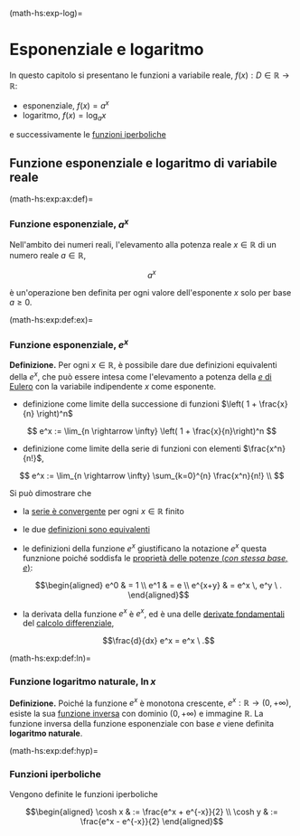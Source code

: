 (math-hs:exp-log)=
# Esponenziale e logaritmo

In questo capitolo si presentano le funzioni a variabile reale, $f(x): D \in \mathbb{R} \rightarrow \mathbb{R}$:
- esponenziale, $f(x) = a^x$
- logaritmo, $f(x) = \log_a x$

e successivamente le [funzioni iperboliche]()

## Funzione esponenziale e logaritmo di variabile reale

(math-hs:exp:ax:def)=
### Funzione esponenziale, $a^x$

Nell'ambito dei numeri reali, l'elevamento alla potenza reale $x \in \mathbb{R}$ di un numero reale $a \in \mathbb{R}$,

$$a^x$$

è un'operazione ben definita per ogni valore dell'esponente $x$ solo per base $a \geq 0$.

(math-hs:exp:def:ex)=
### Funzione esponenziale, $e^x$

**Definizione.** Per ogni $x \in \mathbb{R}$, è possibile dare due definizioni equivalenti della $e^x$, che può essere intesa come l'elevamento a potenza della [$e$ di Eulero](math-hs:series:e-euler) con la variabile indipendente $x$ come esponente.
- definizione come limite della successione di funzioni $\left( 1 + \frac{x}{n} \right)^n$

$$
  e^x := \lim_{n \rightarrow \infty} \left( 1 + \frac{x}{n}\right)^n
$$

- definizione come limite della serie di funzioni con elementi $\frac{x^n}{n!}$,

$$
  e^x := \lim_{n \rightarrow \infty} \sum_{k=0}^{n} \frac{x^n}{n!} \\
$$

Si può dimostrare che 
- la [serie è convergente](math-hs:exp-log:proof:convergence) per ogni $x \in \mathbb{R}$ finito 
- le due [definizioni sono equivalenti](math-hs:exp-log:proof:equivalence)
- le definizioni della funzione $e^x$ giustificano la notazione $e^x$ questa funznione poiché soddisfa le [proprietà delle potenze (*con stessa base, $e$*)](math-hs:exp-log:proof:powers):
  
  $$\begin{aligned}
    e^0 & = 1 \\
    e^1 & = e \\
  e^{x+y} & = e^x \, e^y \ .
  \end{aligned}$$

- la derivata della funzione $e^x$ è $e^x$, ed è una delle [derivate fondamentali](infinitesimal-calculus:derivatives:fund) del [calcolo differenziale](infinitesimal-calculus:derivatives),

  $$\frac{d}{dx} e^x = e^x \ .$$

<!--
- la base della potenza, $e$, viene definita $e$ **di Nepero**, ed è un numero reale irrazionale, il cui valore approssimato è $e \approx 2.718281828\text{"e poi la magia finisce"}$: nonostante le prime cifre decimali facciano pensare che possa essere periodico, se si scrivono le cifre successive, l'approssimazione diventa $e \approx 2.71828182845904523\dots$
-->

(math-hs:exp:def:ln)=
### Funzione logaritmo naturale, $\text{ln} \, x$

**Definizione.** Poiché la funzione $e^x$ è monotona crescente, $e^x: \mathbb{R} \rightarrow (0, +\infty)$, esiste la sua [funzione inversa](math-hs:precalculus:real-functions:inverse) con dominio $(0,+\infty)$ e immagine $\mathbb{R}$. La funzione inversa della funzione esponenziale con base $e$ viene definita **logaritmo naturale**.

(math-hs:exp:def:hyp)=
### Funzioni iperboliche
Vengono definite le funzioni iperboliche

$$\begin{aligned}
  \cosh x & := \frac{e^x + e^{-x}}{2} \\
  \cosh y & := \frac{e^x - e^{-x}}{2}
\end{aligned}$$

<!--
## Funzione esponenziale e logaritmo di variabile complessa
**todo** *Fare riferimento ad algebra complessa. La funzione $e^{z}$ è necessaria a introdurre la rappresentazione polare dei numeri complessi.*
-->
